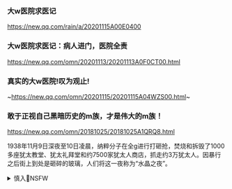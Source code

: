 ### 大w医院求医记
https://new.qq.com/rain/a/20201115A00E0400

### 大w医院求医记：病人进门，医院全责
https://new.qq.com/omn/20201113/20201113A0F0CT00.html

### 真实的大w医院!叹为观止!
~https://new.qq.com/omn/20201115/20201115A04WZS00.html~

### 敢于正视自己黑暗历史的m族，才是伟大的m族！
https://new.qq.com/omn/20181025/20181025A1QRQ8.html

1938年11月9日深夜至10日凌晨，纳粹分子在全g进行打砸抢，焚烧和拆毁了1000多座犹太教堂、犹太礼拜堂和约7500家犹太人商店，抓走约3万犹太人。因暴行之后街上到处是砸碎的玻璃，人们将这一夜称为“水晶之夜”。

<details><summary>慎入🔞NSFW</summary>

Not Safe For Work
![](https://upload.wikimedia.org/wikipedia/commons/thumb/d/d3/Biohazard_Symbol_Specification.png/210px-Biohazard_Symbol_Specification.png)

<details><summary><b>风险自理Use At Your Own Risk🈲</summary>

### 王健l手下万d老将被j方带走：因涉嫌贪腐问题
https://tech.ifeng.com/c/82aoMv0OI5k

### 不要误会，我并不是针对马y，而是在座的诸位资本家都
https://blog.dwnews.com/post-1401360.html

<img src="https://attach8.dwnews.net/20201222/293_1608593621.png">

### 失言、失宠、失足、失踪？ 那些“消失的zg商界大佬
https://www.dw.com/zh/%E5%A4%B1%E8%A8%80%E5%A4%B1%E5%AE%A0%E5%A4%B1%E8%B6%B3%E5%A4%B1%E8%B8%AA-%E9%82%A3%E4%BA%9B%E6%B6%88%E5%A4%B1%E7%9A%84%E4%B8%AD%E5%9B%BD%E5%95%86%E7%95%8C%E5%A4%A7%E4%BD%AC/g-56131346

### 马y：只要有需要，随时可以将支付宝上交给gj
https://new.qq.com/rain/a/20201126a0g3di00

### 重磅！南j前首富被z
https://finance.ifeng.com/c/81VFKEHAvHI

### 突发:大w集团正在被q行接g,或开w险先例
~http://dy.163.com/article/FRH227LG0511CH1C.html~

### 二大爷：zg商人的生与死
https://2newcenturynet.blogspot.com/2020/11/blog-post_531.html

### 胡润百富榜成了“杀猪榜
http://news.sina.com.cn/o/2009-08-21/050016158422s.shtml

</details>
</details>
